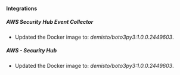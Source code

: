 
#### Integrations

##### AWS Security Hub Event Collector

- Updated the Docker image to: *demisto/boto3py3:1.0.0.2449603*.

##### AWS - Security Hub

- Updated the Docker image to: *demisto/boto3py3:1.0.0.2449603*.

